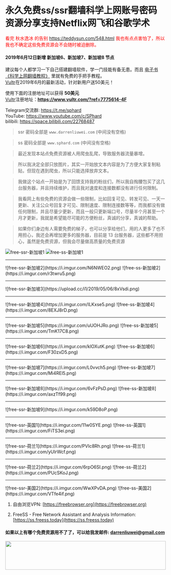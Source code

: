 # 永久免费ss/ssr翻墙科学上网账号密码资源分享支持Netflix网飞和谷歌学术
<font color="red">看完 秋水逸冰 的告别 <a href="https://teddysun.com/548.html">https://teddysun.com/548.html</a> 我也有点点害怕了，所以我也不确定这些免费资源会不会随时被迫删除。</font>

#### 2019年6月12日新增 新加坡6、新加坡7、新加坡8 节点
建议每个人都学习一下自己搭建翻墙软件，学一门技能有备无患。而且 [电子书《科学上网翻墙教程》](https://darrenliuwei.com/ebooks/gfw) 里就有免费的手把手教程。<br>
[Vultr](https://www.vultr.com/?ref=7775614-4F)在2019年6月的最新活动，针对新用户送50美元！

使用下面的注册地址可以获得 **50美元**<br>
[Vultr](https://www.vultr.com/?ref=7775614-4F)注册地址：**https://www.vultr.com/?ref=7775614-4F**

Telegram交流群: https://t.me/sphard<br>
YouTube: https://www.youtube.com/c/SPhard<br>
bilibili: https://space.bilibili.com/22768487<br>
>ssr 密码全部是 `www.darrenliuwei.com` (中间没有空格)

>ss 密码全部是 `www.sphard.com` (中间没有空格)

>最近发现本站点免费资源被人用爬虫乱爬，导致服务器流量暴增。

>所以我决定全部只放图片，其实一开始放文本内容是为了方便大家复制粘贴，但现在遇到爬虫，所以只能选择放弃文本。

>我做这个站点一开始是为了回馈支持我的粉丝们，所以我自掏腰包买了这几台服务器，并且持续维护，而且我对速度和连接数都没有进行任何限制。

>我看网上有些免费的资源会做一些限制，比如回复可见、转发可见、一天一更新、关注公众号回复才可见、限制速度、限制连接数等等，而我都没有做任何限制，并且尽量少更新，而且一般只更新端口号，尽量半个月甚至一个月才更新，我就是希望能尽可能的方便粉丝，真诚的分享，真诚的帮助。

>如果你们身边有人需要免费的梯子，也可以分享给他们，用的人更多了也不用担心，我还会再增加更多的服务器，目前是 13 台服务器，这些都不用担心，虽然是免费资源，但我会尽量做高质量的免费资源


![free-ssr-新加坡1](https://i.imgur.com/NQcRQ92.png)
![free-ss-新加坡1](https://i.imgur.com/u58j8UM.png)
<hr>
![free-ssr-新加坡2](https://i.imgur.com/N6NWEO2.png)
![free-ss-新加坡2](https://i.imgur.com/r3twru5.png)
<hr>
![free-ssr-新加坡3](https://upload.cc/i1/2019/05/06/8xVsdi.png)
<hr>
![free-ssr-新加坡4](https://i.imgur.com/ILKxse5.png)
![free-ss-新加坡4](https://i.imgur.com/8EXJ8rD.png)
<hr>
![free-ssr-新加坡5](https://i.imgur.com/uUOHJRo.png)
![free-ss-新加坡5](https://i.imgur.com/TmK17C8.png)
<hr>
![free-ssr-新加坡6](https://i.imgur.com/klOXutK.png)
![free-ss-新加坡6](https://i.imgur.com/F30zxD5.png)
<hr>
![free-ssr-新加坡7](https://i.imgur.com/L0vvch5.png)
![free-ss-新加坡7](https://i.imgur.com/Mi4REl5.png)
<hr>
![free-ssr-新加坡8](https://i.imgur.com/6vFzPsD.png)
![free-ss-新加坡8](https://i.imgur.com/axzTf99.png)
<hr>
![free-ssr-新加坡9](https://i.imgur.com/k59D8oP.png)
<hr>
![free-ssr-英国1](https://i.imgur.com/11w0SYE.png)
![free-ss-英国1](https://i.imgur.com/FiTS3ei.png)
<hr>
![free-ssr-荷兰1](https://i.imgur.com/PVIc8Rh.png)
![free-ss-荷兰1](https://i.imgur.com/yUIrWcf.png)
<hr>
![free-ssr-荷兰2](https://i.imgur.com/6rpO6SI.png)
![free-ss-荷兰2](https://i.imgur.com/PUcSKoJ.png)
<hr>
![free-ssr-美国2](https://i.imgur.com/WwXPvDA.png)
![free-ss-美国2](https://i.imgur.com/VTfe4if.png)

1. 自由浏览VPN: [https://freebrowser.org](https://freebrowser.org)

2. FreeSS - Free Network Assistant and Analysis Information: [https://ss.freess.today](https://ss.freess.today)

#### 如果以上有哪个免费资源用不了了，可以给我发邮件: darrenliuwei@gmail.com

<a href="https://www.vultr.com/?ref=7775614-4F"><img src="https://www.vultr.com/media/banner_1.png" width="100%" height="90"></a>
